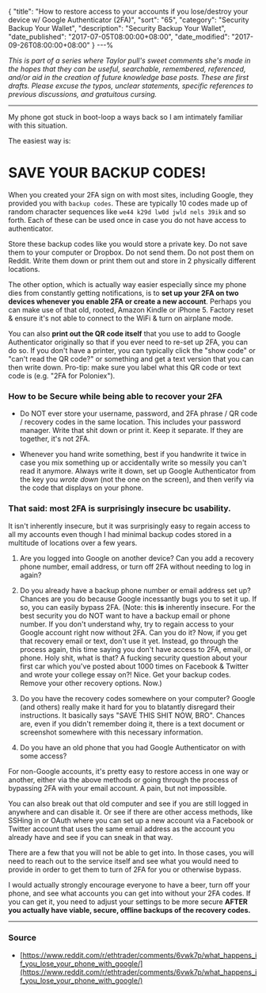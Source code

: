 {
 "title": "How to restore access to your accounts if you lose/destroy your device w/ Google Authenticator (2FA)",
 "sort": "65",
 "category": "Security Backup Your Wallet",
 "description": "Security Backup Your Wallet",
 "date_published": "2017-07-05T08:00:00+08:00",
 "date_modified": "2017-09-26T08:00:00+08:00"
}
---%


*This is part of a series where Taylor pull's sweet comments she's made in the hopes that they can be useful, searchable, remembered, referenced, and/or aid in the creation of future knowledge base posts. These are first drafts. Please excuse the typos, unclear statements, specific references to previous discussions, and gratuitous cursing.*

---

My phone got stuck in boot-loop a ways back so I am intimately familiar with this situation.

The easiest way is:

# SAVE YOUR BACKUP CODES!

When you created your 2FA sign on with most sites, including Google, they provided you with `backup codes`. These are typically 10 codes made up of random character sequences like `we44 k29d lw0d jwld nels 39ik` and so forth. Each of these can be used once in case you do not have access to authenticator.

Store these backup codes like you would store a private key. Do not save them to your computer or Dropbox. Do not send them. Do not post them on Reddit. Write them down or print them out and store in 2 physically different locations.

The other option, which is actually way easier especially since my phone dies from constantly getting notifications, is to **set up your 2FA on two devices whenever you enable 2FA or create a new account**. Perhaps you can make use of that old, rooted, Amazon Kindle or iPhone 5. Factory reset & ensure it's not able to connect to the WiFi & turn on airplane mode.

You can also **print out the QR code itself** that you use to add to Google Authenticator originally so that if you ever need to re-set up 2FA, you can do so. If you don't have a printer, you can typically click the "show code" or "can't read the QR code?" or something and get a text version that you can then write down. Pro-tip: make sure you label what this QR code or text code is (e.g. "2FA for Poloniex").

### How to be Secure while being able to recover your 2FA

- Do NOT ever store your username, password, and 2FA phrase / QR code / recovery codes in the same location. This includes your password manager. Write that shit down or print it. Keep it separate. If they are together, it's not 2FA.

- Whenever you hand write something, best if you handwrite it twice in case you mix something up or accidentally write so messily you can't read it anymore. Always write it down, set up Google Authenticator from the key you *wrote down* (not the one on the screen), and then verify via the code that displays on your phone.

### That said: most 2FA is surprisingly insecure bc usability.

It isn't inherently insecure, but it was surprisingly easy to regain access to all my accounts even though I had minimal backup codes stored in a multitude of locations over a few years.

1. Are you logged into Google on another device? Can you add a recovery phone number, email address, or turn off 2FA without needing to log in again?

2. Do you already have a backup phone number or email address set up? Chances are you do because Google incessantly bugs you to set it up. If so, you can easily bypass 2FA. (Note: this **is** inherently insecure. For the best security you do NOT want to have a backup email or phone number. If you don't understand why, try to regain access to your Google account right now without 2FA. Can you do it? Now, if you get that recovery email or text, don't use it yet. Instead, go through the process again, this time saying you don't have access to 2FA, email, or phone. Holy shit, what is that? A fucking security question about your first car which you've posted about 1000 times on Facebook & Twitter and wrote your college essay on?! Nice. Get your backup codes. Remove your other recovery options. Now.)

3. Do you have the recovery codes somewhere on your computer? Google (and others) really make it hard for you to blatantly disregard their instructions. It basically says "SAVE THIS SHIT NOW, BRO". Chances are, even if you didn't remember doing it, there is a text document or screenshot somewhere with this necessary information.

4. Do you have an old phone that you had Google Authenticator on with some access?

For non-Google accounts, it's pretty easy to restore access in one way or another, either via the above methods or going through the process of bypassing 2FA with your email account. A pain, but not impossible.

You can also break out that old computer and see if you are still logged in anywhere and can disable it. Or see if there are other access methods, like SSHing in or OAuth where you can set up a new account via a Facebook or Twitter account that uses the same email address as the account you already have and see if you can sneak in that way.

There are a few that you will not be able to get into. In those cases, you will need to reach out to the service itself and see what you would need to provide in order to get them to turn of 2FA for you or otherwise bypass.

I would actually strongly encourage everyone to have a beer, turn off your phone, and see what accounts you can get into without your 2FA codes. If you can get it, you need to adjust your settings to be more secure **AFTER you actually have viable, secure, offline backups of the recovery codes.**

---

### Source

- [https://www.reddit.com/r/ethtrader/comments/6vwk7p/what_happens_if_you_lose_your_phone_with_google/](https://www.reddit.com/r/ethtrader/comments/6vwk7p/what_happens_if_you_lose_your_phone_with_google/)
